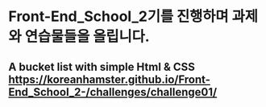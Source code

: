 # Front-End_School_2기를 진행하며 과제와 연습물들을 올립니다.

## A bucket list with simple Html & CSS https://koreanhamster.github.io/Front-End_School_2-/challenges/challenge01/
